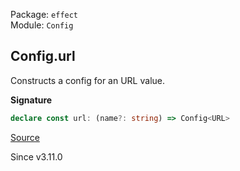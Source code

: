 Package: `effect`<br />
Module: `Config`<br />

## Config.url

Constructs a config for an URL value.

**Signature**

```ts
declare const url: (name?: string) => Config<URL>
```

[Source](https://github.com/Effect-TS/effect/tree/main/packages/effect/src/Config.ts#L146)

Since v3.11.0